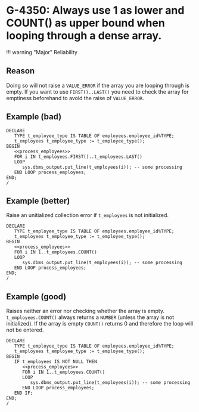 # G-4350: Always use 1 as lower and COUNT() as upper bound when looping through a dense array. 

!!! warning "Major"
    Reliability

## Reason

Doing so will not raise a `VALUE_ERROR` if the array you are looping through is empty. If you want to use `FIRST()..LAST()` you need to check the array for emptiness beforehand to avoid the raise of `VALUE_ERROR`.

## Example (bad)

```
DECLARE
   TYPE t_employee_type IS TABLE OF employees.employee_id%TYPE;
   t_employees t_employee_type := t_employee_type();
BEGIN
   <<process_employees>>
   FOR i IN t_employees.FIRST()..t_employees.LAST()
   LOOP
      sys.dbms_output.put_line(t_employees(i)); -- some processing
   END LOOP process_employees;
END;
/
```

## Example (better)

Raise an unitialized collection error if `t_employees` is not initialized.

```
DECLARE
   TYPE t_employee_type IS TABLE OF employees.employee_id%TYPE;
   t_employees t_employee_type := t_employee_type();
BEGIN
   <<process_employees>>
   FOR i IN 1..t_employees.COUNT()
   LOOP
      sys.dbms_output.put_line(t_employees(i)); -- some processing
   END LOOP process_employees;
END;
/
```

## Example (good)

Raises neither an error nor checking whether the array is empty. `t_employees.COUNT()` always returns a `NUMBER` (unless the array is not initialized). If the array is empty `COUNT()` returns 0 and therefore the loop will not be entered.

```
DECLARE
   TYPE t_employee_type IS TABLE OF employees.employee_id%TYPE;
   t_employees t_employee_type := t_employee_type();
BEGIN
   IF t_employees IS NOT NULL THEN
      <<process_employees>>
      FOR i IN 1..t_employees.COUNT()
      LOOP
         sys.dbms_output.put_line(t_employees(i)); -- some processing
      END LOOP process_employees;
   END IF;
END;
/
```